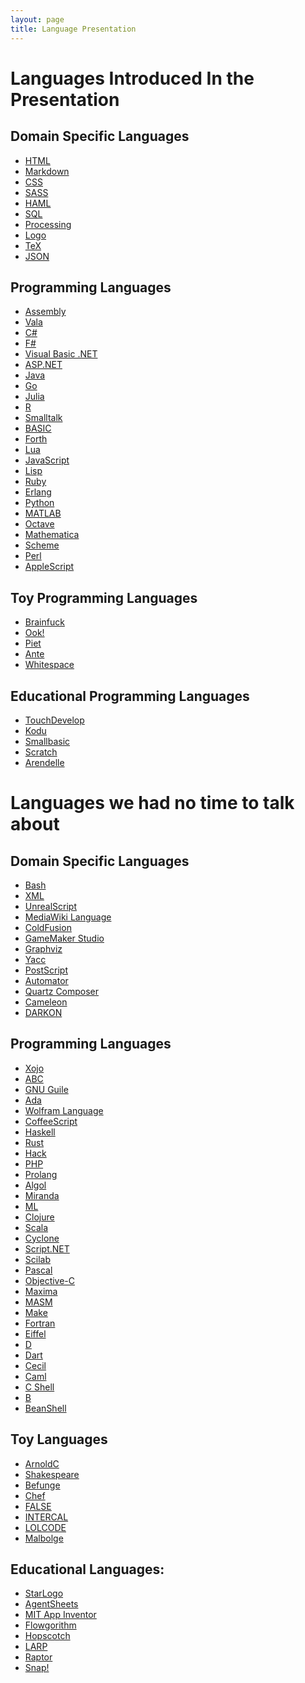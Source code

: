 ```yaml
---
layout: page
title: Language Presentation
---
```


# Languages Introduced In the Presentation

## Domain Specific Languages

- [HTML](http://en.wikipedia.org/wiki/HTML)
- [Markdown](http://daringfireball.net/projects/markdown/)
- [CSS](http://en.wikipedia.org/wiki/Cascading_Style_Sheets)
- [SASS](http://sass-lang.com)
- [HAML](http://haml.info)
- [SQL](http://en.wikipedia.org/wiki/SQL)
- [Processing](http://processing.org)
- [Logo](http://en.wikipedia.org/wiki/Logo_(programming_language))
- [TeX](http://en.wikipedia.org/wiki/TeX)
- [JSON](http://www.json.org)

## Programming Languages

- [Assembly](http://en.wikipedia.org/wiki/Assembly_language)
- [Vala](https://wiki.gnome.org/Projects/Vala)
- [C#](http://en.wikipedia.org/wiki/C_Sharp_(programming_language))
- [F#](http://fsharp.org)
- [Visual Basic .NET](http://en.wikipedia.org/wiki/Visual_Basic_.NET)
- [ASP.NET](http://en.wikipedia.org/wiki/ASP.NET)
- [Java](http://en.wikipedia.org/wiki/Java_(programming_language))
- [Go](http://en.wikipedia.org/wiki/Go_(programming_language))
- [Julia](http://julialang.org)
- [R](http://julialang.org)
- [Smalltalk](http://smalltalk.gnu.org)
- [BASIC](http://en.wikipedia.org/wiki/BASIC)
- [Forth](http://en.wikipedia.org/wiki/Forth_(programming_language))
- [Lua](http://www.lua.org)
- [JavaScript](http://en.wikipedia.org/wiki/JavaScript)
- [Lisp](http://en.wikipedia.org/wiki/Lisp_(programming_language))
- [Ruby](https://www.ruby-lang.org)
- [Erlang](http://www.erlang.org)
- [Python](http://python.org)
- [MATLAB](http://en.wikipedia.org/wiki/MATLAB)
- [Octave](https://www.gnu.org/software/octave/)
- [Mathematica](https://www.gnu.org/software/octave)
- [Scheme](http://en.wikipedia.org/wiki/Scheme_(programming_language))
- [Perl](http://en.wikipedia.org/wiki/Perl)
- [AppleScript](http://en.wikipedia.org/wiki/AppleScript)

## Toy Programming Languages

- [Brainfuck](http://en.wikipedia.org/wiki/Brainfuck)
- [Ook!](http://esolangs.org/wiki/ook!)
- [Piet](http://www.dangermouse.net/esoteric/piet.html)
- [Ante](https://github.com/michaeldv/ante)
- [Whitespace](http://en.wikipedia.org/wiki/Whitespace_(programming_language))

## Educational Programming Languages

- [TouchDevelop](http://touchdevelop.com)
- [Kodu](http://kodugamelab.com)
- [Smallbasic](http://smallbasic.com)
- [Scratch](http://scratch.mit.edu)
- [Arendelle](http://web.arendelle.org)

# Languages we had no time to talk about

## Domain Specific Languages

- [Bash]()
- [XML](http://en.wikipedia.org/wiki/XML)
- [UnrealScript](http://en.wikipedia.org/wiki/UnrealScript)
- [MediaWiki Language](http://en.wikipedia.org/wiki/MediaWiki)
- [ColdFusion](http://en.wikipedia.org/wiki/Adobe_ColdFusion)
- [GameMaker Studio](http://en.wikipedia.org/wiki/GameMaker:_Studio)
- [Graphviz](http://en.wikipedia.org/wiki/Graphviz)
- [Yacc](http://en.wikipedia.org/wiki/Yacc)
- [PostScript](http://en.wikipedia.org/wiki/PostScript)
- [Automator](http://en.wikipedia.org/wiki/Automator_(software))
- [Quartz Composer](http://en.wikipedia.org/wiki/Quartz_Composer)
- [Cameleon](http://www.shinoe.org/cameleon/)
- [DARKON](http://en.wikipedia.org/wiki/DRAKON)

## Programming Languages

- [Xojo](https://xojo.com)
- [ABC](http://en.wikipedia.org/wiki/ABC_(programming_language))
- [GNU Guile](http://www.gnu.org/software/guile/)
- [Ada](http://en.wikipedia.org/wiki/Ada_(programming_language))
- [Wolfram Language](http://www.wolfram.com/language/)
- [CoffeeScript](http://coffeescript.org)
- [Haskell](https://www.haskell.org/haskellwiki/Haskell)
- [Rust](http://www.rust-lang.org)
- [Hack](http://www.hacklang.org)
- [PHP](http://php.net)
- [Prolang](http://en.wikipedia.org/wiki/Prolog)
- [Algol](http://en.wikipedia.org/wiki/ALGOL)
- [Miranda](http://en.wikipedia.org/wiki/Miranda_(programming_language))
- [ML](http://en.wikipedia.org/wiki/ML_(programming_language))
- [Clojure](http://en.wikipedia.org/wiki/Clojure)
- [Scala](http://en.wikipedia.org/wiki/Scala_(programming_language))
- [Cyclone](http://en.wikipedia.org/wiki/Cyclone_(programming_language))
- [Script.NET](http://en.wikipedia.org/wiki/Script.NET)
- [Scilab](http://en.wikipedia.org/wiki/Scilab)
- [Pascal](http://en.wikipedia.org/wiki/Pascal_(programming_language))
- [Objective-C](http://en.wikipedia.org/wiki/Objective-C)
- [Maxima](http://en.wikipedia.org/wiki/Maxima_(software))
- [MASM](http://en.wikipedia.org/wiki/Microsoft_Macro_Assembler)
- [Make](http://en.wikipedia.org/wiki/Make_(software))
- [Fortran](http://en.wikipedia.org/wiki/Fortran)
- [Eiffel](http://en.wikipedia.org/wiki/Eiffel_(programming_language))
- [D](http://en.wikipedia.org/wiki/D_(programming_language))
- [Dart](http://en.wikipedia.org/wiki/Dart_(programming_language))
- [Cecil](http://en.wikipedia.org/wiki/Cecil_(programming_language))
- [Caml](http://en.wikipedia.org/wiki/Caml)
- [C Shell](http://en.wikipedia.org/wiki/C_shell)
- [B](http://en.wikipedia.org/wiki/B_(programming_language))
- [BeanShell](http://en.wikipedia.org/wiki/BeanShell)

## Toy Languages

- [ArnoldC](https://github.com/lhartikk/ArnoldC)
- [Shakespeare](http://en.wikipedia.org/wiki/Shakespeare_(programming_language))
- [Befunge](http://en.wikipedia.org/wiki/Befunge)
- [Chef](http://www.mike-worth.com/2013/03/31/baking-a-hello-world-cake/)
- [FALSE](http://strlen.com/false-language)
- [INTERCAL](http://en.wikipedia.org/wiki/INTERCAL)
- [LOLCODE](http://en.wikipedia.org/wiki/LOLCODE)
- [Malbolge](http://en.wikipedia.org/wiki/Malbolge)

## Educational Languages:

- [StarLogo](http://en.wikipedia.org/wiki/StarLogo)
- [AgentSheets](http://en.wikipedia.org/wiki/AgentSheets)
- [MIT App Inventor](http://en.wikipedia.org/wiki/App_Inventor_for_Android)
- [Flowgorithm](http://en.wikipedia.org/wiki/Flowgorithm)
- [Hopscotch](http://en.wikipedia.org/wiki/Hopscotch_(programming_language))
- [LARP](http://en.wikipedia.org/wiki/LARP_(programming_language))
- [Raptor](http://en.wikipedia.org/wiki/Raptor_(programming_language))
- [Snap!](http://en.wikipedia.org/wiki/Snap!_(programming_language))


















